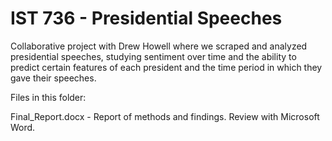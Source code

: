 # IST 736 - Presidential Speeches
Collaborative project with Drew Howell where we scraped and analyzed presidential speeches, studying sentiment over time and the ability to predict certain features of each president and the time period in which they gave their speeches. <br>

Files in this folder:<br>
  <p/>Final_Report.docx - Report of methods and findings. Review with Microsoft Word.
  
  
